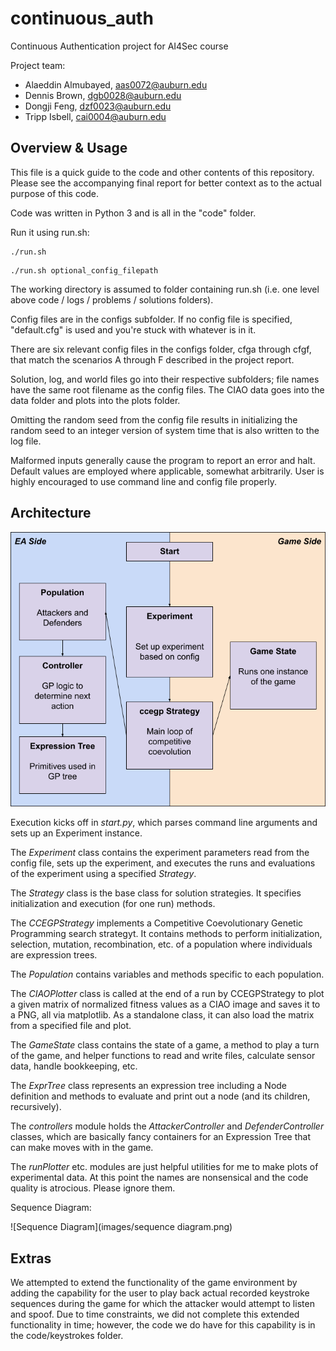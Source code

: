 # continuous_auth
Continuous Authentication project for AI4Sec course

Project team:
- Alaeddin Almubayed, aas0072@auburn.edu
- Dennis Brown, dgb0028@auburn.edu
- Dongji Feng, dzf0023@auburn.edu
- Tripp Isbell, cai0004@auburn.edu

## Overview & Usage

This file is a quick guide to the code and other contents of this repository. Please see the accompanying final report for better context as to the actual purpose of this code.

Code was written in Python 3 and is all in the "code" folder.

Run it using run.sh:
```
./run.sh
```
```
./run.sh optional_config_filepath
```

The working directory is assumed to folder containing run.sh (i.e. one level above code / logs / problems / solutions folders).

Config files are in the configs subfolder. If no config file is specified, "default.cfg" is used and you're stuck with whatever is in it.

There are six relevant config files in the configs folder, cfga through cfgf, that match the scenarios A through F described in the project report.

Solution, log, and world files go into their respective subfolders; file names have the same root filename as the config files. The CIAO data goes into the data folder and plots into the plots folder.

Omitting the random seed from the config file results in initializing the random seed to an integer version of system time that is also written to the log file.

Malformed inputs generally cause the program to report an error and halt. Default values are employed where applicable, somewhat arbitrarily. User is highly encouraged to use command line and config file properly.

## Architecture

![Architecture](images/architecture.png)

Execution kicks off in *start.py*, which parses command line arguments and sets up an Experiment instance.

The *Experiment* class contains the experiment parameters read from the config file, sets up the experiment, and executes the runs and evaluations of the experiment using a specified *Strategy*.

The *Strategy* class is the base class for solution strategies. It specifies initialization and execution (for one run) methods.

The *CCEGPStrategy* implements a Competitive Coevolutionary Genetic Programming search strategyt. It contains methods to perform initialization, selection, mutation, recombination, etc. of a population where individuals are expression trees.

The *Population* contains variables and methods specific to each population.

The *CIAOPlotter* class is called at the end of a run by CCEGPStrategy to plot a given matrix of normalized fitness values as a CIAO image and saves it to a PNG, all via matplotlib. As a standalone class, it can also load the matrix from a specified file and plot.

The *GameState* class contains the state of a game, a method to play a turn of the game, and helper functions to read and write files, calculate sensor data, handle bookkeeping, etc.

The *ExprTree* class represents an expression tree including a Node definition and methods to evaluate and print out a node (and its children, recursively).

The *controllers* module holds the *AttackerController* and *DefenderController* classes, which are basically fancy containers for an Expression Tree that can make moves with in the game.

The *runPlotter* etc. modules are just helpful utilities for me to make plots of experimental data. At this point the names are nonsensical and the code quality is atrocious. Please ignore them.

Sequence Diagram:

![Sequence Diagram](images/sequence diagram.png)

## Extras

We attempted to extend the functionality of the game environment by adding the capability for the user to play back actual recorded keystroke sequences during the game for which the attacker would attempt to listen and spoof. Due to time constraints, we did not complete this extended functionality in time; however, the code we do have for this capability is in the code/keystrokes folder.